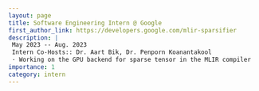 ```yaml
---
layout: page
title: Software Engineering Intern @ Google
first_author_link: https://developers.google.com/mlir-sparsifier
description: |
 May 2023 -- Aug. 2023
 Intern Co-Hosts:: Dr. Aart Bik, Dr. Penporn Koanantakool
 · Working on the GPU backend for sparse tensor in the MLIR compiler
importance: 1
category: intern
---
```

